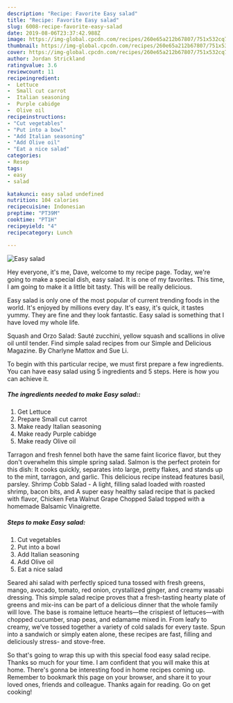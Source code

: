 ```yaml
---
description: "Recipe: Favorite Easy salad"
title: "Recipe: Favorite Easy salad"
slug: 6008-recipe-favorite-easy-salad
date: 2019-08-06T23:37:42.988Z
image: https://img-global.cpcdn.com/recipes/260e65a212b67807/751x532cq70/easy-salad-recipe-main-photo.jpg
thumbnail: https://img-global.cpcdn.com/recipes/260e65a212b67807/751x532cq70/easy-salad-recipe-main-photo.jpg
cover: https://img-global.cpcdn.com/recipes/260e65a212b67807/751x532cq70/easy-salad-recipe-main-photo.jpg
author: Jordan Strickland
ratingvalue: 3.6
reviewcount: 11
recipeingredient:
-  Lettuce
-  Small cut carrot
-  Italian seasoning
-  Purple cabidge
-  Olive oil
recipeinstructions:
- "Cut vegetables"
- "Put into a bowl"
- "Add Italian seasoning"
- "Add Olive oil"
- "Eat a nice salad"
categories:
- Resep
tags:
- easy
- salad

katakunci: easy salad undefined
nutrition: 104 calories
recipecuisine: Indonesian
preptime: "PT39M"
cooktime: "PT1H"
recipeyield: "4"
recipecategory: Lunch

---
```



![Easy salad](https://img-global.cpcdn.com/recipes/260e65a212b67807/751x532cq70/easy-salad-recipe-main-photo.jpg)

Hey everyone, it's me, Dave, welcome to my recipe page. Today, we're going to make a special dish, easy salad. It is one of my favorites. This time, I am going to make it a little bit tasty. This will be really delicious.

Easy salad is only one of the most popular of current trending foods in the world. It's enjoyed by millions every day. It's easy, it's quick, it tastes yummy. They are fine and they look fantastic. Easy salad is something that I have loved my whole life.

Squash and Orzo Salad: Sauté zucchini, yellow squash and scallions in olive oil until tender. Find simple salad recipes from our Simple and Delicious Magazine. By Charlyne Mattox and Sue Li.


To begin with this particular recipe, we must first prepare a few ingredients. You can have easy salad using 5 ingredients and 5 steps. Here is how you can achieve it.

##### The ingredients needed to make Easy salad::

1. Get  Lettuce
1. Prepare  Small cut carrot
1. Make ready  Italian seasoning
1. Make ready  Purple cabidge
1. Make ready  Olive oil


Tarragon and fresh fennel both have the same faint licorice flavor, but they don&#39;t overwhelm this simple spring salad. Salmon is the perfect protein for this dish: It cooks quickly, separates into large, pretty flakes, and stands up to the mint, tarragon, and garlic. This delicious recipe instead features basil, parsley. Shrimp Cobb Salad - A light, filling salad loaded with roasted shrimp, bacon bits, and A super easy healthy salad recipe that is packed with flavor, Chicken Feta Walnut Grape Chopped Salad topped with a homemade Balsamic Vinaigrette. 

##### Steps to make Easy salad:

1. Cut vegetables
1. Put into a bowl
1. Add Italian seasoning
1. Add Olive oil
1. Eat a nice salad


Seared ahi salad with perfectly spiced tuna tossed with fresh greens, mango, avocado, tomato, red onion, crystallized ginger, and creamy wasabi dressing. This simple salad recipe proves that a fresh-tasting hearty plate of greens and mix-ins can be part of a delicious dinner that the whole family will love. The base is romaine lettuce hearts—the crispiest of lettuces—with chopped cucumber, snap peas, and edamame mixed in. From leafy to creamy, we&#39;ve tossed together a variety of cold salads for every taste. Spun into a sandwich or simply eaten alone, these recipes are fast, filling and deliciously stress- and stove-free. 

So that's going to wrap this up with this special food easy salad recipe. Thanks so much for your time. I am confident that you will make this at home. There's gonna be interesting food in home recipes coming up. Remember to bookmark this page on your browser, and share it to your loved ones, friends and colleague. Thanks again for reading. Go on get cooking!
